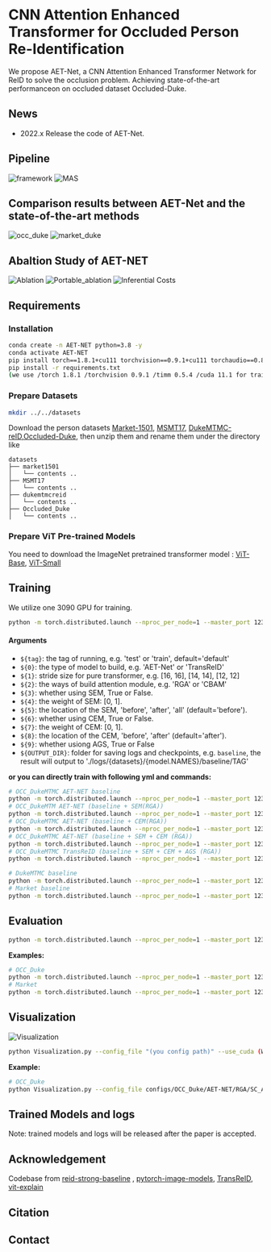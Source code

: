 # CNN Attention Enhanced Transformer for Occluded Person Re-Identification

We propose AET-Net, a CNN Attention Enhanced Transformer Network for ReID to solve the occlusion problem. Achieving state-of-the-art performanceon on occluded dataset Occluded-Duke.

## News
- 2022.x  Release the code of AET-Net.

## Pipeline

![framework](https://github.com/Peitong-Li/AET-Net/blob/main/imgs/readme_framework.png)
![MAS](https://github.com/Peitong-Li/AET-Net/blob/main/imgs/readme_MAS.png)

## Comparison results between AET-Net and the state-of-the-art methods
![occ_duke]()
![market_duke]()


## Abaltion Study of AET-NET

![Ablation](https://github.com/Peitong-Li/AET-Net/blob/main/imgs/Ablation.png)
![Portable_ablation](https://github.com/Peitong-Li/AET-Net/blob/main/imgs/portable_ablation.png)
![Inferential Costs](https://github.com/Peitong-Li/AET-Net/blob/main/imgs/portable_ablation.png)



## Requirements
### Installation

```bash
conda create -n AET-NET python=3.8 -y
conda activate AET-NET
pip install torch==1.8.1+cu111 torchvision==0.9.1+cu111 torchaudio==0.8.1 -f https://download.pytorch.org/whl/torch_stable.html
pip install -r requirements.txt
(we use /torch 1.8.1 /torchvision 0.9.1 /timm 0.5.4 /cuda 11.1 for training and evaluation.)
```

### Prepare Datasets

```bash
mkdir ../../datasets
```

Download the person datasets [Market-1501](https://drive.google.com/file/d/0B8-rUzbwVRk0c054eEozWG9COHM/view), [MSMT17](https://arxiv.org/abs/1711.08565), [DukeMTMC-reID](https://arxiv.org/abs/1609.01775),[Occluded-Duke](https://github.com/lightas/Occluded-DukeMTMC-Dataset), 
then unzip them and rename them under the directory like

```
datasets
├── market1501
│   └── contents ..
├── MSMT17
│   └── contents ..
├── dukemtmcreid
│   └── contents ..
├── Occluded_Duke
│   └── contents ..
```

### Prepare ViT Pre-trained Models

You need to download the ImageNet pretrained transformer model : [ViT-Base](https://github.com/rwightman/pytorch-image-models/releases/download/v0.1-vitjx/jx_vit_base_p16_224-80ecf9dd.pth), [ViT-Small](https://github.com/rwightman/pytorch-image-models/releases/download/v0.1-weights/vit_small_p16_224-15ec54c9.pth)

## Training

We utilize one 3090 GPU for training.

```bash
python -m torch.distributed.launch --nproc_per_node=1 --master_port 12345 main.py --config_file configs/OCC_Duke/baseline.yml --tag ${TAG} MODEL.NAME ${0} MODEL.DEVICE_ID "('your device id')" MODEL.STRIDE_SIZE ${1} MODEL.Attention_type ${2} MODEL.SEM ${3} MODEL.SEM_W ${4} MODEL.SEM_P ${5}  MODEL.CEM ${6} MODEL.CEM_W ${7} MODEL.CEM_P ${8} MODEL.AGS ${9} OUTPUT_DIR ${OUTPUT_DIR} DATASETS.NAMES "('your dataset name')" 
```

#### Arguments
- `${tag}`: the tag of running, e.g. 'test' or 'train', default='default'
- `${0}`: the type of model to build, e.g. 'AET-Net' or 'TransReID'
- `${1}`: stride size for pure transformer, e.g. [16, 16], [14, 14], [12, 12]
- `${2}`: the ways of build attention module, e.g. 'RGA' or 'CBAM'
- `${3}`: whether using SEM, True or False.
- `${4}`: the weight of SEM: [0, 1].
- `${5}`: the location of the SEM, 'before', 'after', 'all' (default='before').
- `${6}`: whether using CEM, True or False.
- `${7}`: the weight of CEM: [0, 1].
- `${8}`: the location of the CEM, 'before', 'after' (default='after').
- `${9}`: whether usiong AGS, True or False
- `${OUTPUT_DIR}`: folder for saving logs and checkpoints, e.g. `baseline`, the result will output to './logs/{datasets}/{model.NAMES}/baseline/TAG'


**or you can directly train with following yml and commands:**

```bash
# OCC_DukeMTMC AET-NET baseline
python -m torch.distributed.launch --nproc_per_node=1 --master_port 12345 main.py --config_file configs/OCC_Duke/baseline.yml --tag 'train' MODEL.NAME 'AET-Net' MODEL.DEVICE_ID "('0')"
# OCC_DukeMTM AET-NET (baseline + SEM(RGA))
python -m torch.distributed.launch --nproc_per_node=1 --master_port 12345 main.py --config_file configs/OCC_Duke/AET-NET/RGA/SEM.yml --tag 'train' MODEL.NAME 'AET-Net' MODEL.DEVICE_ID "('0')" 
# OCC_DukeMTMC AET-NET (baseline + CEM(RGA))
python -m torch.distributed.launch --nproc_per_node=1 --master_port 12345 main.py --config_file configs/OCC_Duke/AET-NET/RGA/CEM.yml --tag 'train' MODEL.NAME 'AET-Net' MODEL.DEVICE_ID "('0')"
# OCC_DukeMTMC AET-NET (baseline + SEM + CEM (RGA))
python -m torch.distributed.launch --nproc_per_node=1 --master_port 12345 main.py --config_file configs/OCC_Duke/AET-NET/RGA/SC.yml --tag 'train' MODEL.NAME 'AET-Net' MODEL.DEVICE_ID "('0')"
# OCC_DukeMTMC TransReID (baseline + SEM + CEM + AGS (RGA))
python -m torch.distributed.launch --nproc_per_node=1 --master_port 12345 main.py --config_file configs/OCC_Duke/AET-NET/RGA/SC_AGS.yml --tag 'train' MODEL.NAME 'AET-Net' MODEL.DEVICE_ID "('0')"

# DukeMTMC baseline
python -m torch.distributed.launch --nproc_per_node=1 --master_port 12345 main.py --config_file configs/Duke/baseline.yml --tag 'train' MODEL.NAME 'AET-Net' MODEL.DEVICE_ID "('0')"
# Market baseline
python -m torch.distributed.launch --nproc_per_node=1 --master_port 12345 main.py --config_file configs/Market/baseline.yml --tag 'train' MODEL.NAME 'AET-Net' MODEL.DEVICE_ID "('0')"
```

## Evaluation
```bash
python -m torch.distributed.launch --nproc_per_node=1 --master_port 12345 main.py --config_file 'choose which config to test' --tag 'test' MODEL.DEVICE_ID "('your device id')" TEST.WEIGHT "('your path of trained checkpoints')" TEST.MAS (Whether to use MAS evaluation indicators) HEATMAP.SAVE (Whether to save the heat map) HEATMAP.ROOT "(Path to save the heat map)"
```

**Examples:**

```bash
# OCC_Duke
python -m torch.distributed.launch --nproc_per_node=1 --master_port 12345 main.py --config_file configs/OCC_Duke/AET-NET/RGA/SC_AGS.yml --tag 'test' MODEL.DEVICE_ID "('0')" TEST.WEIGHT '../logs/occ_duke/AET-NET/RGA/SC_AGS/AET-NET_120.pth'
# Market
python -m torch.distributed.launch --nproc_per_node=1 --master_port 12345 main.py --config_file configs/Market/AET-NET/RGA/SC_AGS.yml --tag 'test' MODEL.DEVICE_ID "('0')" TEST.WEIGHT '../logs/occ_duke/AET-NET/RGA/SC_AGS/AET-NET_120.pth'
```
## Visualization
![Visualization](https://github.com/Peitong-Li/AET-Net/blob/main/Visualization.jpg)
```bash
python Visualization.py --config_file "(you config path)" --use_cuda (Whether use cuda) --image_path "(The image path to be visualized)" --OUTPUT_DIR "(Path to Heat map output)" --Model_Type "(the tag of model)" --show (If show the image result) TEST.WEIGHT "(Path to your eval model)"
```
**Example:**

```bash
# OCC_Duke
python Visualization.py --config_file configs/OCC_Duke/AET-NET/RGA/SC_AGS.yml --use_cuda True --image_path ./demo/1.jpg  --OUTPUT_DIR ./demo/results --Model_Type "AET_SC_AGS" TEST.WEIGHT '../logs/occ_duke/AET-NET/RGA/SC_AGS/AET-NET_120.pth'
```

## Trained Models and logs

Note: trained models and logs will be released after the paper is accepted.

## Acknowledgement

Codebase from [reid-strong-baseline](https://github.com/michuanhaohao/reid-strong-baseline) , [pytorch-image-models](https://github.com/rwightman/pytorch-image-models), [TransReID](https://github.com/damo-cv/TransReID), [vit-explain](https://github.com/jacobgil/vit-explain)


## Citation
## Contact
